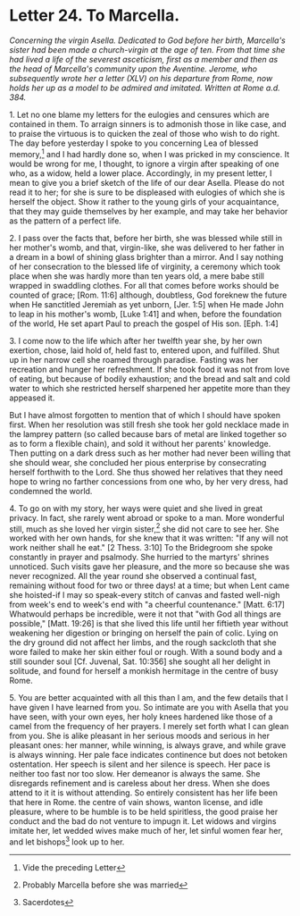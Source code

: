 <h1>Letter 24. To Marcella.</h1>

<p><i>Concerning the virgin Asella. Dedicated to God before her birth, Marcella's sister had been made a church-virgin at the age of ten. From that time she had lived a life of the severest asceticism, first as a member and then as the head of Marcella's community upon the Aventine. Jerome, who subsequently wrote her a letter (XLV) on his departure from Rome, now holds her up as a model to be admired and imitated. Written at Rome a.d. 384.</i></p>

1\. Let no one blame my letters for the eulogies and censures which are contained in them. To arraign sinners is to admonish those in like case, and to praise the virtuous is to quicken the zeal of those who wish to do right. The day before yesterday I spoke to you concerning Lea of blessed memory,[^P1018_217307] and I had hardly done so, when I was pricked in my conscience. It would be wrong for me, I thought, to ignore a virgin after speaking of one who, as a widow, held a lower place. Accordingly, in my present letter, I mean to give you a brief sketch of the life of our dear Asella. Please do not read it to her; for she is sure to be displeased with eulogies of which she is herself the object. Show it rather to the young girls of your acquaintance, that they may guide themselves by her example, and may take her behavior as the pattern of a perfect life.

2\. I pass over the facts that, before her birth, she was blessed while still in her mother's womb, and that, virgin-like, she was delivered to her father in a dream in a bowl of shining glass brighter than a mirror. And I say nothing of her consecration to the blessed life of virginity, a ceremony which took place when she was hardly more than ten years old, a mere babe still wrapped in swaddling clothes. For all that comes before works should be counted of grace; [Rom. 11:6] although, doubtless, God foreknew the future when He sanctitled Jeremiah as yet unborn, [Jer. 1:5] when He made John to leap in his mother's womb, [Luke 1:41] and when, before the foundation of the world, He set apart Paul to preach the gospel of His son. [Eph. 1:4] 

3\. I come now to the life which after her twelfth year she, by her own exertion, chose, laid hold of, held fast to, entered upon, and fulfilled. Shut up in her narrow cell she roamed through paradise. Fasting was her recreation and hunger her refreshment. If she took food it was not from love of eating, but because of bodily exhaustion; and the bread and salt and cold water to which she restricted herself sharpened her appetite more than they appeased it.

But I have almost forgotten to mention that of which I should have spoken first. When her resolution was still fresh she took her gold necklace made in the lamprey pattern (so called because bars of metal are linked together so as to form a flexible chain), and sold it without her parents' knowledge. Then putting on a dark dress such as her mother had never been willing that she should wear, she concluded her pious enterprise by consecrating herself forthwith to the Lord. She thus showed her relatives that they need hope to wring no farther concessions from one who, by her very dress, had condemned the world.

4\. To go on with my story, her ways were quiet and she lived in great privacy. In fact, she rarely went abroad or spoke to a man. More wonderful still, much as she loved her virgin sister,[^P1027_219936] she did not care to see her. She worked with her own hands, for she knew that it was written: "If any will not work neither shall he eat." [2 Thess. 3:10] To the Bridegroom she spoke constantly in prayer and psalmody. She hurried to the martyrs' shrines unnoticed. Such visits gave her pleasure, and the more so because she was never recognized. All the year round she observed a continual fast, remaining without food for two or three days! at a time; but when Lent came she hoisted-if I may so speak-every stitch of canvas and fasted well-nigh from week's end to week's end with "a cheerful countenance." [Matt. 6:17] Whatwould perhaps be incredible, were it not that "with God all things are possible," [Matt. 19:26] is that she lived this life until her fiftieth year without weakening her digestion or bringing on herself the pain of colic. Lying on the dry ground did not affect her limbs, and the rough sackcloth that she wore failed to make her skin either foul or rough. With a sound body and a still sounder soul [Cf. Juvenal, Sat. 10:356] she sought all her delight in solitude, and found for herself a monkish hermitage in the centre of busy Rome.

5\. You are better acquainted with all this than I am, and the few details that I have given I have learned from you. So intimate are you with Asella that you have seen, with your own eyes, her holy knees hardened like those of a camel from the frequency of her prayers. I merely set forth what I can glean from you. She is alike pleasant in her serious moods and serious in her pleasant ones: her manner, while winning, is always grave, and while grave is always winning. Her pale face indicates continence but does not betoken ostentation. Her speech is silent and her silence is speech. Her pace is neither too fast nor too slow. Her demeanor is always the same. She disregards refinement and is careless about her dress. When she does attend to it it is without attending. So entirely consistent has her life been that here in Rome. the centre of vain shows, wanton license, and idle pleasure, where to be humble is to be held spiritless, the good praise her conduct and the bad do not venture to impugn it. Let widows and virgins imitate her, let wedded wives make much of her, let sinful women fear her, and let bishops[^P1033_222300] look up to her.

[^P1018_217307]:
	Vide the preceding Letter

[^P1027_219936]:
	Probably Marcella before she was married

[^P1033_222300]:
	Sacerdotes